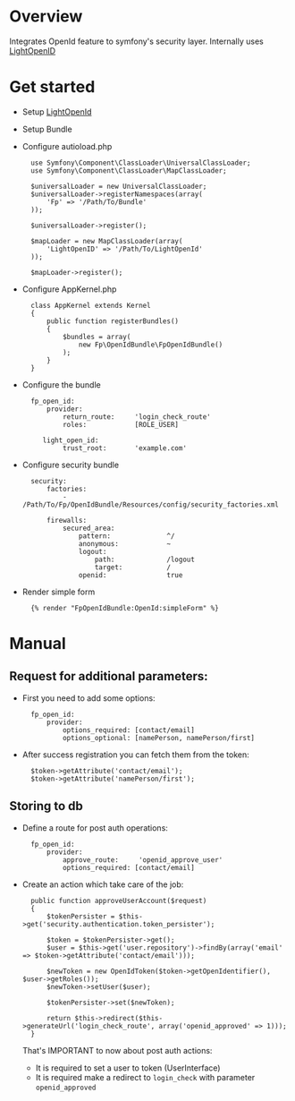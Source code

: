# Overview

Integrates OpenId feature to symfony's security layer.
Internally uses [LightOpenID](http://gitorious.org/lightopenid)

# Get started

* Setup [LightOpenId](http://gitorious.org/lightopenid)
* Setup Bundle
* Configure autioload.php

        use Symfony\Component\ClassLoader\UniversalClassLoader;
        use Symfony\Component\ClassLoader\MapClassLoader;

        $universalLoader = new UniversalClassLoader;
        $universalLoader->registerNamespaces(array(
            'Fp' => '/Path/To/Bundle'
        ));

        $universalLoader->register();

        $mapLoader = new MapClassLoader(array(
            'LightOpenID' => '/Path/To/LightOpenId'
        ));

        $mapLoader->register();

* Configure AppKernel.php

        class AppKernel extends Kernel
        {
            public function registerBundles()
            {
                $bundles = array(
                    new Fp\OpenIdBundle\FpOpenIdBundle()
                );
            }
        }

* Configure the bundle

        fp_open_id:
            provider:
                return_route:     'login_check_route'
                roles:            [ROLE_USER]

           light_open_id:
                trust_root:       'example.com'

* Configure security bundle

        security:
            factories:
                -                 /Path/To/Fp/OpenIdBundle/Resources/config/security_factories.xml

            firewalls:
                secured_area:
                    pattern:              ^/
                    anonymous:            ~
                    logout:
                        path:             /logout
                        target:           /
                    openid:               true

* Render simple form

        {% render "FpOpenIdBundle:OpenId:simpleForm" %}

# Manual

## Request for additional parameters:

* First you need to add some options:

        fp_open_id:
            provider:
                options_required: [contact/email]
                options_optional: [namePerson, namePerson/first]

* After success registration you can fetch them from the token:

        $token->getAttribute('contact/email');
        $token->getAttribute('namePerson/first');

## Storing to db

* Define a route for post auth operations:

        fp_open_id:
            provider:
                approve_route:     'openid_approve_user'
                options_required: [contact/email]

* Create an action which take care of the job:

        public function approveUserAccount($request)
        {
            $tokenPersister = $this->get('security.authentication.token_persister');

            $token = $tokenPersister->get();
            $user = $this->get('user.repository')->findBy(array('email' => $token->getAttribute('contact/email')));

            $newToken = new OpenIdToken($token->getOpenIdentifier(), $user->getRoles());
            $newToken->setUser($user);

            $tokenPersister->set($newToken);

            return $this->redirect($this->generateUrl('login_check_route', array('openid_approved' => 1)));
        }

    That's IMPORTANT to now about post auth actions:
    * It is required to set a user to token (UserInterface)
    * It is required make a redirect to `login_check` with parameter `openid_approved`

